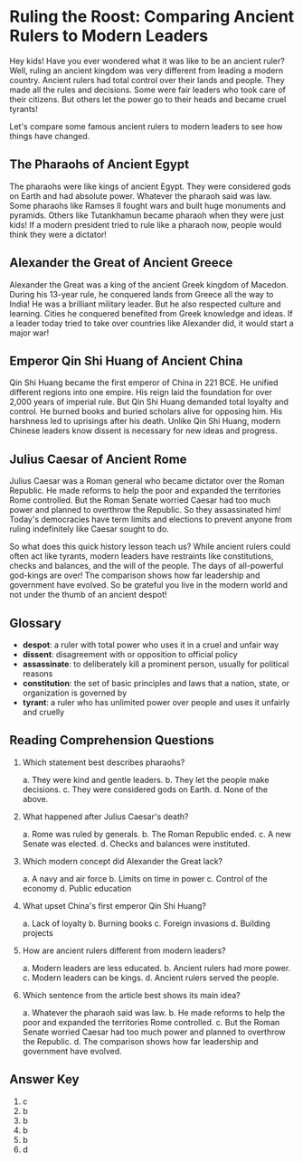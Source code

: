 # Ruling the Roost: Comparing Ancient Rulers to Modern Leaders

Hey kids! Have you ever wondered what it was like to be an ancient ruler? Well, ruling an ancient kingdom was very different from leading a modern country. Ancient rulers had total control over their lands and people. They made all the rules and decisions. Some were fair leaders who took care of their citizens. But others let the power go to their heads and became cruel tyrants!

Let's compare some famous ancient rulers to modern leaders to see how things have changed.

## The Pharaohs of Ancient Egypt

The pharaohs were like kings of ancient Egypt. They were considered gods on Earth and had absolute power. Whatever the pharaoh said was law. Some pharaohs like Ramses II fought wars and built huge monuments and pyramids. Others like Tutankhamun became pharaoh when they were just kids! If a modern president tried to rule like a pharaoh now, people would think they were a dictator!

## Alexander the Great of Ancient Greece

Alexander the Great was a king of the ancient Greek kingdom of Macedon. During his 13-year rule, he conquered lands from Greece all the way to India! He was a brilliant military leader. But he also respected culture and learning. Cities he conquered benefited from Greek knowledge and ideas. If a leader today tried to take over countries like Alexander did, it would start a major war!

## Emperor Qin Shi Huang of Ancient China

Qin Shi Huang became the first emperor of China in 221 BCE. He unified different regions into one empire. His reign laid the foundation for over 2,000 years of imperial rule. But Qin Shi Huang demanded total loyalty and control. He burned books and buried scholars alive for opposing him. His harshness led to uprisings after his death. Unlike Qin Shi Huang, modern Chinese leaders know dissent is necessary for new ideas and progress.

## Julius Caesar of Ancient Rome

Julius Caesar was a Roman general who became dictator over the Roman Republic. He made reforms to help the poor and expanded the territories Rome controlled. But the Roman Senate worried Caesar had too much power and planned to overthrow the Republic. So they assassinated him! Today's democracies have term limits and elections to prevent anyone from ruling indefinitely like Caesar sought to do.

So what does this quick history lesson teach us? While ancient rulers could often act like tyrants, modern leaders have restraints like constitutions, checks and balances, and the will of the people. The days of all-powerful god-kings are over! The comparison shows how far leadership and government have evolved. So be grateful you live in the modern world and not under the thumb of an ancient despot!

## Glossary

- **despot**: a ruler with total power who uses it in a cruel and unfair way
- **dissent**: disagreement with or opposition to official policy
- **assassinate**: to deliberately kill a prominent person, usually for political reasons
- **constitution**: the set of basic principles and laws that a nation, state, or organization is governed by
- **tyrant**: a ruler who has unlimited power over people and uses it unfairly and cruelly

## Reading Comprehension Questions

1. Which statement best describes pharaohs?

   a. They were kind and gentle leaders.
   b. They let the people make decisions.
   c. They were considered gods on Earth.
   d. None of the above.

2. What happened after Julius Caesar's death?

   a. Rome was ruled by generals.
   b. The Roman Republic ended.
   c. A new Senate was elected.
   d. Checks and balances were instituted.

3. Which modern concept did Alexander the Great lack?

   a. A navy and air force
   b. Limits on time in power
   c. Control of the economy
   d. Public education

4. What upset China's first emperor Qin Shi Huang?

   a. Lack of loyalty
   b. Burning books
   c. Foreign invasions
   d. Building projects

5. How are ancient rulers different from modern leaders?

   a. Modern leaders are less educated.
   b. Ancient rulers had more power.
   c. Modern leaders can be kings.
   d. Ancient rulers served the people.

6. Which sentence from the article best shows its main idea?

   a. Whatever the pharaoh said was law.
   b. He made reforms to help the poor and expanded the territories Rome controlled.
   c. But the Roman Senate worried Caesar had too much power and planned to overthrow the Republic.
   d. The comparison shows how far leadership and government have evolved.

## Answer Key

1. c
2. b
3. b
4. b
5. b
6. d
